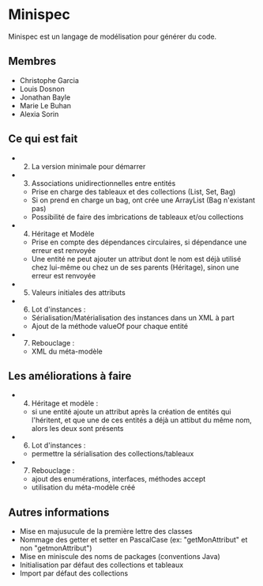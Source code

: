 # Minispec

Minispec est un langage de modélisation pour générer du code.

## Membres

- Christophe Garcia
- Louis Dosnon
- Jonathan Bayle
- Marie Le Buhan
- Alexia Sorin

## Ce qui est fait

- 2. La version minimale pour démarrer
- 3. Associations unidirectionnelles entre entités
  - Prise en charge des tableaux et des collections (List, Set, Bag)
  - Si on prend en charge un bag, ont crée une ArrayList (Bag n'existant pas)
  - Possibilité de faire des imbrications de tableaux et/ou collections
- 4. Héritage et Modèle
  - Prise en compte des dépendances circulaires, si dépendance une erreur est renvoyée
  - Une entité ne peut ajouter un attribut dont le nom est déjà utilisé chez lui-même ou chez un de ses parents (Héritage), sinon une erreur est renvoyée
- 5. Valeurs initiales des attributs
- 6. Lot d'instances :
  - Sérialisation/Matérialisation des instances dans un XML à part
  - Ajout de la méthode valueOf pour chaque entité
- 7. Rebouclage :
  - XML du méta-modèle

## Les améliorations à faire

- 4. Héritage et modèle :
  - si une entité ajoute un attribut après la création de entités qui l'héritent, et que une de ces entités a déjà un attibut du même nom, alors les deux sont présents
- 6. Lot d'instances :
  - permettre la sérialisation des collections/tableaux
- 7. Rebouclage :
  - ajout des enumérations, interfaces, méthodes accept
  - utilisation du méta-modèle créé

## Autres informations

- Mise en majusucule de la première lettre des classes
- Nommage des getter et setter en PascalCase (ex: "getMonAttribut" et non "getmonAttribut")
- Mise en miniscule des noms de packages (conventions Java)
- Initialisation par défaut des collections et tableaux
- Import par défaut des collections
